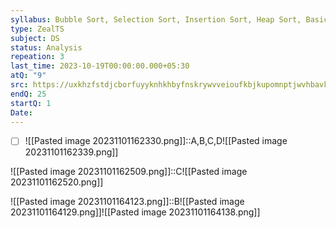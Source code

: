 ```yaml
---
syllabus: Bubble Sort, Selection Sort, Insertion Sort, Heap Sort, BasicConcept Of Asymptotic Notations, Time Complexity
type: ZealTS
subject: DS
status: Analysis
repeation: 3
last_time: 2023-10-19T00:00:00.000+05:30
atQ: "9"
src: https://uxkhzfstdjcborfuyyknhkhbyfnskrywvveioufkbjkupomnptjwvhbavkysuhi.vercel.app/solution.html?testId=62514f5e6261be9c3c5454e7&test_id=31
endQ: 25
startQ: 1
Date:
---
```

- [ ] ![[Pasted image 20231101162330.png]]::A,B,C,D![[Pasted image 20231101162339.png]]

![[Pasted image 20231101162509.png]]::C![[Pasted image 20231101162520.png]]

![[Pasted image 20231101164123.png]]::B![[Pasted image 20231101164129.png]]![[Pasted image 20231101164138.png]]


